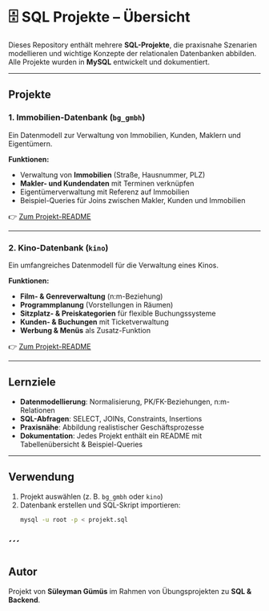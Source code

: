 # 🗄️ SQL Projekte – Übersicht

Dieses Repository enthält mehrere **SQL-Projekte**, die praxisnahe Szenarien modellieren und wichtige Konzepte der relationalen Datenbanken abbilden.  
Alle Projekte wurden in **MySQL** entwickelt und dokumentiert.  

---

## Projekte

### 1. Immobilien-Datenbank (`bg_gmbh`)
Ein Datenmodell zur Verwaltung von Immobilien, Kunden, Maklern und Eigentümern.  

**Funktionen:**
- Verwaltung von **Immobilien** (Straße, Hausnummer, PLZ)  
- **Makler- und Kundendaten** mit Terminen verknüpfen  
- Eigentümerverwaltung mit Referenz auf Immobilien  
- Beispiel-Queries für Joins zwischen Makler, Kunden und Immobilien  

👉 [Zum Projekt-README](./Immobilie/README.md)  

---

### 2. Kino-Datenbank (`kino`)
Ein umfangreiches Datenmodell für die Verwaltung eines Kinos.  

**Funktionen:**
- **Film- & Genreverwaltung** (n:m-Beziehung)  
- **Programmplanung** (Vorstellungen in Räumen)  
- **Sitzplatz- & Preiskategorien** für flexible Buchungssysteme  
- **Kunden- & Buchungen** mit Ticketverwaltung  
- **Werbung & Menüs** als Zusatz-Funktion  

👉 [Zum Projekt-README](./Kino/README.md)  

---

## Lernziele
- **Datenmodellierung**: Normalisierung, PK/FK-Beziehungen, n:m-Relationen  
- **SQL-Abfragen**: SELECT, JOINs, Constraints, Insertions  
- **Praxisnähe**: Abbildung realistischer Geschäftsprozesse  
- **Dokumentation**: Jedes Projekt enthält ein README mit Tabellenübersicht & Beispiel-Queries  

---

## Verwendung
1. Projekt auswählen (z. B. `bg_gmbh` oder `kino`)  
2. Datenbank erstellen und SQL-Skript importieren:
   ```bash
   mysql -u root -p < projekt.sql
´´´
---

## Autor
Projekt von **Süleyman Gümüs** im Rahmen von Übungsprojekten zu **SQL & Backend**.
